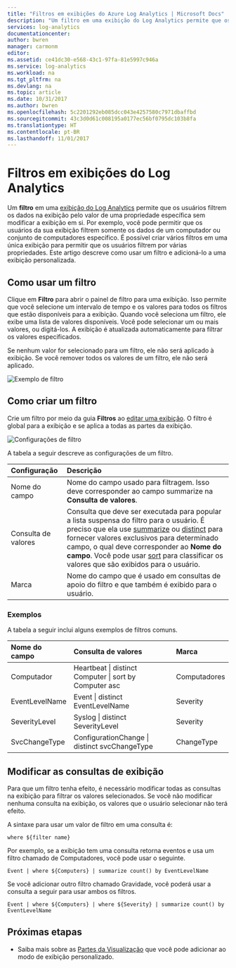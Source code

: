```yaml
---
title: "Filtros em exibições do Azure Log Analytics | Microsoft Docs"
description: "Um filtro em uma exibição do Log Analytics permite que os usuários filtrem os dados na exibição pelo valor de uma propriedade específica sem modificar a exibição em si.  Este artigo descreve como usar um filtro e adicioná-lo a uma exibição personalizada."
services: log-analytics
documentationcenter: 
author: bwren
manager: carmonm
editor: 
ms.assetid: ce41dc30-e568-43c1-97fa-81e5997c946a
ms.service: log-analytics
ms.workload: na
ms.tgt_pltfrm: na
ms.devlang: na
ms.topic: article
ms.date: 10/31/2017
ms.author: bwren
ms.openlocfilehash: 5c2201292eb085dcc043e4257580c7971dbaffbd
ms.sourcegitcommit: 43c3d0d61c008195a0177ec56bf0795dc103b8fa
ms.translationtype: HT
ms.contentlocale: pt-BR
ms.lasthandoff: 11/01/2017
---
```

# <a name="filters-in-log-analytics-views"></a>Filtros em exibições do Log Analytics
Um **filtro** em uma [exibição do Log Analytics](log-analytics-view-designer.md) permite que os usuários filtrem os dados na exibição pelo valor de uma propriedade específica sem modificar a exibição em si.  Por exemplo, você pode permitir que os usuários da sua exibição filtrem somente os dados de um computador ou conjunto de computadores específico.  É possível criar vários filtros em uma única exibição para permitir que os usuários filtrem por várias propriedades.  Este artigo descreve como usar um filtro e adicioná-lo a uma exibição personalizada.

## <a name="using-a-filter"></a>Como usar um filtro
Clique em **Filtro** para abrir o painel de filtro para uma exibição.  Isso permite que você selecione um intervalo de tempo e os valores para todos os filtros que estão disponíveis para a exibição.  Quando você seleciona um filtro, ele exibe uma lista de valores disponíveis.  Você pode selecionar um ou mais valores, ou digitá-los. A exibição é atualizada automaticamente para filtrar os valores especificados. 

Se nenhum valor for selecionado para um filtro, ele não será aplicado à exibição.  Se você remover todos os valores de um filtro, ele não será aplicado.


![Exemplo de filtro](media/log-analytics-view-designer/filters-example.png)


## <a name="creating-a-filter"></a>Como criar um filtro

Crie um filtro por meio da guia **Filtros** ao [editar uma exibição](log-analytics-view-designer.md).  O filtro é global para a exibição e se aplica a todas as partes da exibição.  

![Configurações de filtro](media/log-analytics-view-designer/filters-settings.png)

A tabela a seguir descreve as configurações de um filtro.

| Configuração | Descrição |
|:---|:---|
| Nome do campo | Nome do campo usado para filtragem.  Isso deve corresponder ao campo summarize na **Consulta de valores**. |
| Consulta de valores | Consulta que deve ser executada para popular a lista suspensa do filtro para o usuário.  É preciso que ela use [summarize](https://docs.loganalytics.io/docs/Language-Reference/Tabular-operators/summarize-operator) ou [distinct](https://docs.loganalytics.io/docs/Language-Reference/Tabular-operators/distinct-operator) para fornecer valores exclusivos para determinado campo, o qual deve corresponder ao **Nome do campo**.  Você pode usar [sort](https://docs.loganalytics.io/docs/Language-Reference/Tabular-operators/sort-operator) para classificar os valores que são exibidos para o usuário. |
| Marca | Nome do campo que é usado em consultas de apoio do filtro e que também é exibido para o usuário. |

### <a name="examples"></a>Exemplos

A tabela a seguir inclui alguns exemplos de filtros comuns.  

| Nome do campo | Consulta de valores | Marca |
|:--|:--|:--|
| Computador   | Heartbeat &#124; distinct Computer &#124; sort by Computer asc | Computadores |
| EventLevelName | Event &#124; distinct EventLevelName | Severity |
| SeverityLevel | Syslog &#124; distinct SeverityLevel | Severity |
| SvcChangeType | ConfigurationChange &#124; distinct svcChangeType | ChangeType |


## <a name="modify-view-queries"></a>Modificar as consultas de exibição

Para que um filtro tenha efeito, é necessário modificar todas as consultas na exibição para filtrar os valores selecionados.  Se você não modificar nenhuma consulta na exibição, os valores que o usuário selecionar não terá efeito.

A sintaxe para usar um valor de filtro em uma consulta é: 

    where ${filter name}  

Por exemplo, se a exibição tem uma consulta retorna eventos e usa um filtro chamado de Computadores, você pode usar o seguinte.

    Event | where ${Computers} | summarize count() by EventLevelName

Se você adicionar outro filtro chamado Gravidade, você poderá usar a consulta a seguir para usar ambos os filtros.

    Event | where ${Computers} | where ${Severity} | summarize count() by EventLevelName

## <a name="next-steps"></a>Próximas etapas
* Saiba mais sobre as [Partes da Visualização](log-analytics-view-designer-parts.md) que você pode adicionar ao modo de exibição personalizado.